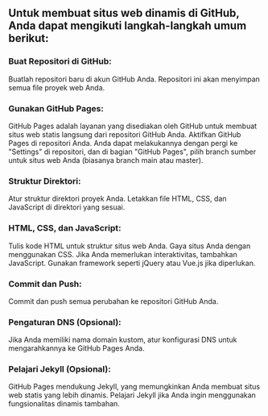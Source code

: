 ## Untuk membuat situs web dinamis di GitHub, Anda dapat mengikuti langkah-langkah umum berikut:

### Buat Repositori di GitHub:

Buatlah repositori baru di akun GitHub Anda. Repositori ini akan menyimpan semua file proyek web Anda.

### Gunakan GitHub Pages:

GitHub Pages adalah layanan yang disediakan oleh GitHub untuk membuat situs web statis langsung dari repositori GitHub Anda.
Aktifkan GitHub Pages di repositori Anda. Anda dapat melakukannya dengan pergi ke "Settings" di repositori, dan di bagian "GitHub Pages", pilih branch sumber untuk situs web Anda (biasanya branch main atau master).

### Struktur Direktori:

Atur struktur direktori proyek Anda. Letakkan file HTML, CSS, dan JavaScript di direktori yang sesuai.

### HTML, CSS, dan JavaScript:

Tulis kode HTML untuk struktur situs web Anda.
Gaya situs Anda dengan menggunakan CSS.
Jika Anda memerlukan interaktivitas, tambahkan JavaScript. Gunakan framework seperti jQuery atau Vue.js jika diperlukan.

### Commit dan Push:

Commit dan push semua perubahan ke repositori GitHub Anda.

### Pengaturan DNS (Opsional):

Jika Anda memiliki nama domain kustom, atur konfigurasi DNS untuk mengarahkannya ke GitHub Pages Anda.

### Pelajari Jekyll (Opsional):

GitHub Pages mendukung Jekyll, yang memungkinkan Anda membuat situs web statis yang lebih dinamis.
Pelajari Jekyll jika Anda ingin menggunakan fungsionalitas dinamis tambahan.
